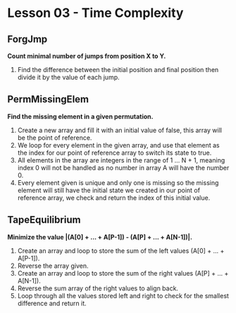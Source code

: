 # Lesson 03 - Time Complexity

ForgJmp
-------

**Count minimal number of jumps from position X to Y.**

1. Find the difference between the initial position and final position then divide it by the value of each jump.

PermMissingElem
---------------

**Find the missing element in a given permutation.**

1. Create a new array and fill it with an initial value of false, this array will be the point of reference.
2. We loop for every element in the given array, and use that element as the index for our point of reference array to switch its state to true.
3. All elements in the array are integers in the range of 1 ... N + 1, meaning index 0 will not be handled as no number in array A will have the number 0.
4. Every element given is unique and only one is missing so the missing element will still have the initial state we created in our point of reference array, we check and return the index of this initial value.

TapeEquilibrium
---------------

**Minimize the value |(A[0] + ... + A[P-1]) - (A[P] + ... + A[N-1])|.**

1. Create an array and loop to store the sum of the left values (A[0] + ... + A[P-1]).
2. Reverse the array given.
3. Create an array and loop to store the sum of the right values (A[P] + ... + A[N-1]).
4. Reverse the sum array of the right values to align back.
5. Loop through all the values stored left and right to check for the smallest difference and return it.
